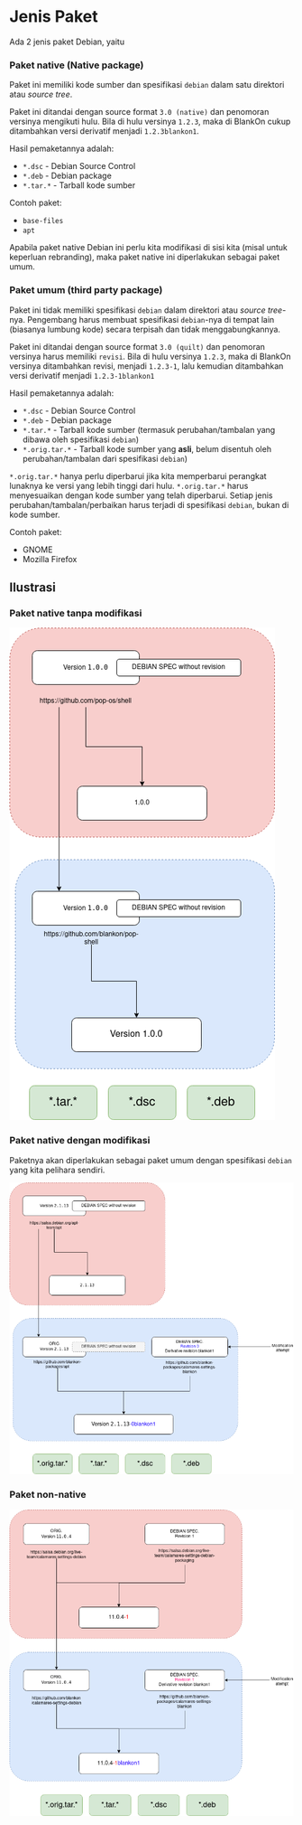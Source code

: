 # Jenis Paket

Ada 2 jenis paket Debian, yaitu

### Paket native (Native package)

Paket ini memiliki kode sumber dan spesifikasi `debian` dalam satu direktori atau  *source tree*.

Paket ini ditandai dengan source format `3.0 (native)` dan penomoran versinya mengikuti hulu. Bila di hulu versinya `1.2.3`, maka di BlankOn cukup ditambahkan versi derivatif menjadi `1.2.3blankon1`.

Hasil pemaketannya adalah:

  - `*.dsc` - Debian Source Control
  - `*.deb` - Debian package
  - `*.tar.*` - Tarball kode sumber

Contoh paket:
- `base-files`
- `apt`

Apabila paket native Debian ini perlu kita modifikasi di sisi kita (misal untuk keperluan rebranding), maka paket native ini diperlakukan sebagai paket umum.

### Paket umum (third party package)

Paket ini tidak memiliki spesifikasi `debian` dalam direktori atau *source tree*-nya. Pengembang harus membuat spesifikasi `debian`-nya di tempat lain (biasanya lumbung kode) secara terpisah dan tidak menggabungkannya.

Paket ini ditandai dengan source format `3.0 (quilt)` dan penomoran versinya harus memiliki `revisi`. Bila di hulu versinya `1.2.3`, maka di BlankOn versinya ditambahkan revisi, menjadi `1.2.3-1`, lalu kemudian ditambahkan versi derivatif menjadi `1.2.3-1blankon1`

Hasil pemaketannya adalah:
  - `*.dsc` - Debian Source Control
  - `*.deb` - Debian package
  - `*.tar.*` - Tarball kode sumber (termasuk perubahan/tambalan yang dibawa oleh spesifikasi `debian`)
  - `*.orig.tar.*` - Tarball kode sumber yang **asli**, belum disentuh oleh perubahan/tambalan dari spesifikasi `debian`)

`*.orig.tar.*` hanya perlu diperbarui jika kita memperbarui perangkat lunaknya ke versi yang lebih tinggi dari hulu. `*.orig.tar.*` harus menyesuaikan dengan kode sumber yang telah diperbarui. Setiap jenis perubahan/tambalan/perbaikan harus terjadi di spesifikasi `debian`, bukan di kode sumber.

Contoh paket:
- GNOME
- Mozilla Firefox

## Ilustrasi

### Paket native tanpa modifikasi

<img src="../../Assets/Images/blankon-packaging-native-without-mod.png"/>

### Paket native dengan modifikasi

Paketnya akan diperlakukan sebagai paket umum dengan spesifikasi `debian` yang kita pelihara sendiri.

<img src="../../Assets/Images/blankon-packaging-native-with-mod.png"/>

### Paket non-native

<img src="../../Assets/Images/blankon-packaging-non-native.png"/>
